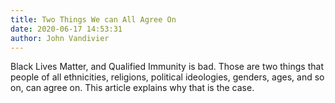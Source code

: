 ```yaml
---
title: Two Things We can All Agree On
date: 2020-06-17 14:53:31
author: John Vandivier
---
```




<!-- wp:paragraph -->
<p>Black Lives Matter, and Qualified Immunity is bad. Those are two things that people of all ethnicities, religions, political ideologies, genders, ages, and so on, can agree on. This article explains why that is the case.</p>
<!-- /wp:paragraph -->

<!-- wp:paragraph -->
<p></p>
<!-- /wp:paragraph -->